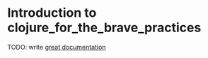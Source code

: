 # Introduction to clojure_for_the_brave_practices

TODO: write [great documentation](http://jacobian.org/writing/what-to-write/)

